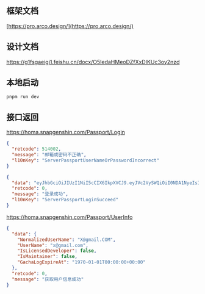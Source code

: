 ## 框架文档

[https://pro.arco.design/](https://pro.arco.design/)

## 设计文档

https://g1fsgaeigj1.feishu.cn/docx/O5IedaHMeoDZfXxDIKUc3oy2nzd

## 本地启动
```
pnpm run dev
```


## 接口返回
https://homa.snapgenshin.com/Passport/Login

```json
{
  "retcode": 514002,
  "message": "邮箱或密码不正确",
  "l10nKey": "ServerPassportUserNameOrPasswordIncorrect"
}
```

```json
{
  "data": "eyJhbGciOiJIUzI1NiI5cCIX6IkpXVCJ9.eyJVc2VySWQiOiI0NDA1NyeIsIm5iZiI6MTcwODI2NXQ...",
  "retcode": 0,
  "message": "登录成功",
  "l10nKey": "ServerPassportLoginSucceed"
}
```

https://homa.snapgenshin.com/Passport/UserInfo
```json
{
  "data": {
    "NormalizedUserName": "X@gmail.COM",
    "UserName": "x@gmail.com",
    "IsLicensedDeveloper": false,
    "IsMaintainer": false,
    "GachaLogExpireAt": "1970-01-01T00:00:00+00:00"
  },
  "retcode": 0,
  "message": "获取用户信息成功"
}
```
